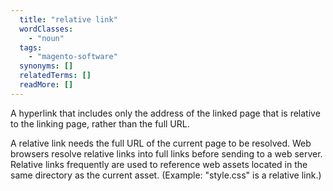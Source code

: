 ```yaml
---
  title: "relative link"
  wordClasses:
    - "noun"
  tags:
    - "magento-software"
  synonyms: []
  relatedTerms: []
  readMore: []
---
```

A hyperlink that includes only the address of the linked page that is relative to the linking page, rather than the full URL.

A relative link needs the full URL of the current page to be resolved. Web browsers resolve relative links into full links before sending to a web server. Relative links frequently are used to reference web assets located in the same directory as the current asset. (Example: "style.css" is a relative link.)
